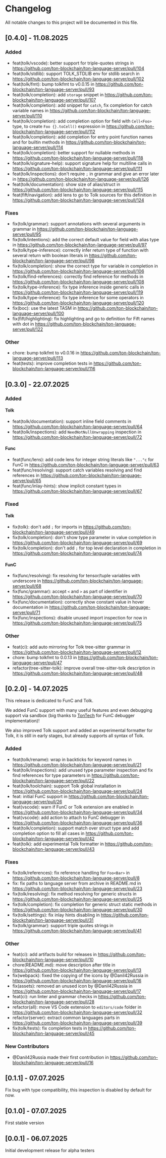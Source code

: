 # Changelog

All notable changes to this project will be documented in this file.

## [0.4.0] - 11.08.2025

### Added

- feat(tolk/vscode): better support for triple-quotes strings in https://github.com/ton-blockchain/ton-language-server/pull/104
- feat(tolk/stdlib): support TOLK_STDLIB env for stdlib search in https://github.com/ton-blockchain/ton-language-server/pull/102
- feat(tolk/fmt): bump tolkfmt to v0.0.15 in https://github.com/ton-blockchain/ton-language-server/pull/93
- feat(tolk/completion): add `storage` snippet in https://github.com/ton-blockchain/ton-language-server/pull/107
- feat(tolk/completion): add snippet for `catch`, fix completion for catch variable names in https://github.com/ton-blockchain/ton-language-server/pull/110
- feat(tolk/completion): add completion option for field with `Cell<Foo>` type, to create `Foo {}.toCell()` expression in https://github.com/ton-blockchain/ton-language-server/pull/112
- feat(tolk/completion): add completion for entry point function names and for builtin methods in https://github.com/ton-blockchain/ton-language-server/pull/114
- feat(tolk/completion): better support for nullable methods in https://github.com/ton-blockchain/ton-language-server/pull/118
- feat(tolk/signature-help): support signature help for multiline calls in https://github.com/ton-blockchain/ton-language-server/pull/111
- feat(tolk/inspections): don't require `;` in grammar and give an error later in https://github.com/ton-blockchain/ton-language-server/pull/126
- feat(tolk/documentation): show size of alias/struct in https://github.com/ton-blockchain/ton-language-server/pull/115
- feat(fift/navigation): add lens to go to Tolk sources for this definition in https://github.com/ton-blockchain/ton-language-server/pull/124

### Fixes

- fix(tolk/grammar): support annotations with several arguments in grammar in https://github.com/ton-blockchain/ton-language-server/pull/95
- fix(tolk/intentions): add the correct default value for field with alias type in https://github.com/ton-blockchain/ton-language-server/pull/97
- fix(tolk/type-inference): correctly infer return type of function with several return with boolean literals in https://github.com/ton-blockchain/ton-language-server/pull/98
- fix(tolk/completion): show the correct type for variable in completion in https://github.com/ton-blockchain/ton-language-server/pull/106
- fix(tolk/find-references): correctly find reference for methods in https://github.com/ton-blockchain/ton-language-server/pull/108
- fix(tolk/type-inference): fix type inference inside generic calls in https://github.com/ton-blockchain/ton-language-server/pull/119
- fix(tolk/type-inference): fix type inference for some operators in https://github.com/ton-blockchain/ton-language-server/pull/120
- fix(boc): use the latest TASM in https://github.com/ton-blockchain/ton-language-server/pull/100
- fix(fift/highlighting): fix highlighting and go to definition for Fift names with dot in https://github.com/ton-blockchain/ton-language-server/pull/122

### Other

- chore: bump tolkfmt to v0.0.16 in https://github.com/ton-blockchain/ton-language-server/pull/113
- feat(tests): improve completion tests in https://github.com/ton-blockchain/ton-language-server/pull/116

## [0.3.0] - 22.07.2025

### Added

#### Tolk

- feat(tolk/documentation): support inline field comments in https://github.com/ton-blockchain/ton-language-server/pull/64
- feat(tolk/inspections): add `NeedNotNullUnwrapping` inspection in https://github.com/ton-blockchain/ton-language-server/pull/72

#### Func

- feat(func/lens): add code lens for integer string literals like `"..."c` for FunC in https://github.com/ton-blockchain/ton-language-server/pull/63
- feat(func/resolving): support catch variables resolving and find references in https://github.com/ton-blockchain/ton-language-server/pull/65
- feat(func/inlay-hints): show implicit constant types in https://github.com/ton-blockchain/ton-language-server/pull/67

### Fixed

#### Tolk

- fix(tolk): don't add `;` for imports in https://github.com/ton-blockchain/ton-language-server/pull/49
- fix(tolk/completion): don't show type parameter in value completion in https://github.com/ton-blockchain/ton-language-server/pull/69
- fix(tolk/completion): don't add `;` for top level declaration in completion in https://github.com/ton-blockchain/ton-language-server/pull/74

#### FunC

- fix(func/resolving): fix resolving for tensor/tuple variables with underscore in https://github.com/ton-blockchain/ton-language-server/pull/68
- fix(func/grammar): accept `<` and `>` as part of identifier in https://github.com/ton-blockchain/ton-language-server/pull/70
- fix(func/documentation): correctly show constant value in hover documentation in https://github.com/ton-blockchain/ton-language-server/pull/71
- fix(func/inspections): disable unused import inspection for now in https://github.com/ton-blockchain/ton-language-server/pull/75

### Other

- feat(ci): add auto mirroring for Tolk tree-sitter grammar in https://github.com/ton-blockchain/ton-language-server/pull/12
- chore: bump tolkfmt to 0.0.13 in https://github.com/ton-blockchain/ton-language-server/pull/47
- refactor(tree-sitter-tolk): improve overall tree-sitter-tolk description in https://github.com/ton-blockchain/ton-language-server/pull/48

## [0.2.0] - 14.07.2025

This release is dedicated to FunC and Tolk.

We added FunC support with many useful features and even debugging support via sandbox (big thanks
to [TonTech](https://ton.tech) for FunC debugger implementation)!

We also improved Tolk support and added an experimental formatter for Tolk, it is still in early stages, but already
supports all syntax of Tolk.

### Added

- feat(tolk/rename): wrap in backticks for keyword names in https://github.com/ton-blockchain/ton-language-server/pull/21
- feat(tolk/inspections): add unused type parameter inspection and fix find references for type parameters in https://github.com/ton-blockchain/ton-language-server/pull/22
- feat(tolk/toolchain): support Tolk global installation in https://github.com/ton-blockchain/ton-language-server/pull/24
- feat: initial FunC support in https://github.com/ton-blockchain/ton-language-server/pull/26
- feat(vscode): warn if FunC or Tolk extension are enabled in https://github.com/ton-blockchain/ton-language-server/pull/34
- feat(vscode): add action to attach to FunC debugger in https://github.com/ton-blockchain/ton-language-server/pull/36
- feat(tolk/completion): support match over struct type and add completion option to fill all cases in https://github.com/ton-blockchain/ton-language-server/pull/42
- feat(tolk): add experimental Tolk formatter in https://github.com/ton-blockchain/ton-language-server/pull/43

### Fixes

- fix(tolk/references): fix reference handling for `Foo<Bar>` in https://github.com/ton-blockchain/ton-language-server/pull/8
- fix: fix paths to language server from archive in README.md in https://github.com/ton-blockchain/ton-language-server/pull/23
- fix(tolk/resolving): fix method resolving for generic structs in https://github.com/ton-blockchain/ton-language-server/pull/25
- fix(tolk/completion): fix completion for generic struct static methods in https://github.com/ton-blockchain/ton-language-server/pull/30
- fix(tolk/settings): fix inlay hints disabling in https://github.com/ton-blockchain/ton-language-server/pull/31
- fix(tolk/grammar): support triple quotes strings in https://github.com/ton-blockchain/ton-language-server/pull/41

### Other

- feat(ci): add artifacts build for releases in https://github.com/ton-blockchain/ton-language-server/pull/10
- chore(README.md): move description after title in https://github.com/ton-blockchain/ton-language-server/pull/13
- fix(webpack): fixed the copying of the icons by @Danil42Russia in https://github.com/ton-blockchain/ton-language-server/pull/16
- fix(assets): removed an unused icon by @Danil42Russia in https://github.com/ton-blockchain/ton-language-server/pull/17
- feat(ci): run linter and grammar checks in https://github.com/ton-blockchain/ton-language-server/pull/28
- refactor(all): move VS Code extension to `editors/code` folder in https://github.com/ton-blockchain/ton-language-server/pull/32
- refactor(server): extract common languages parts in https://github.com/ton-blockchain/ton-language-server/pull/39
- fix(tolk/tests): fix completion tests in https://github.com/ton-blockchain/ton-language-server/pull/45

### New Contributors

- @Danil42Russia made their first contribution in https://github.com/ton-blockchain/ton-language-server/pull/16

## [0.1.1] - 07.07.2025

Fix bug with type compatibility, this inspection is disabled by default for now.

## [0.1.0] - 07.07.2025

First stable version

## [0.0.1] - 06.07.2025

Initial development release for alpha testers
